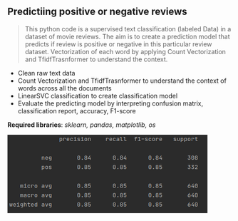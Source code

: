 ## Predictiing positive or negative reviews

> This python code is a supervised text classification (labeled Data) in a dataset of movie reviews. 
> The aim is to create a prediction model that predicts if review is positive or negative in this particular review dataset.
> Vectorization of each word by applying Count Vectorization and TfidfTrasnformer to understand the  context.

- Clean raw text data 
- Count Vectorization and TfidfTrasnformer to understand the context of words across all the documents 
- LinearSVC classification to create classification model
- Evaluate the predicting model by interpreting confusion matrix, classification report, accuracy, F1-score


**Required libraries**: *sklearn, pandas, matplotlib, os*

![Image Detection](plot1.png)
